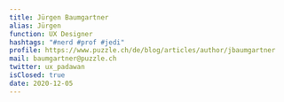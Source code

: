 ```yaml
---
title: Jürgen Baumgartner
alias: Jürgen
function: UX Designer
hashtags: "#nerd #prof #jedi"
profile: https://www.puzzle.ch/de/blog/articles/author/jbaumgartner
mail: baumgartner@puzzle.ch
twitter: ux_padawan
isClosed: true
date: 2020-12-05
---
```

